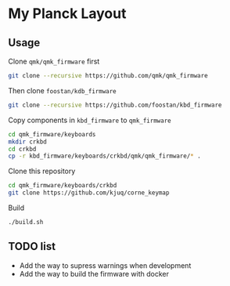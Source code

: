 # My Planck Layout

## Usage

Clone `qmk/qmk_firmware` first

```bash
git clone --recursive https://github.com/qmk/qmk_firmware
```

Then clone `foostan/kdb_firmware`

```bash
git clone --recursive https://github.com/foostan/kbd_firmware
```

Copy components in `kbd_firmware` to `qmk_firmware`

```bash
cd qmk_firmware/keyboards
mkdir crkbd
cd crkbd
cp -r kbd_firmware/keyboards/crkbd/qmk/qmk_firmware/* .
```

Clone this repository

```bash
cd qmk_firmware/keyboards/crkbd
git clone https://github.com/kjuq/corne_keymap
```

Build

```bash
./build.sh
```

## TODO list

- Add the way to supress warnings when development
- Add the way to build the firmware with docker
